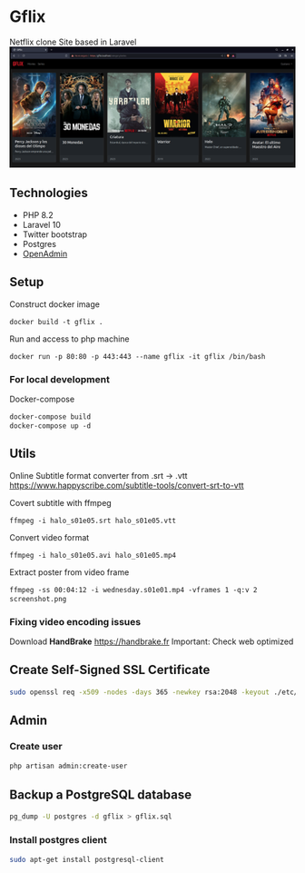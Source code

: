 # Gflix
Netflix clone Site based in Laravel
![Screenshoot](./docs/screenshoot.png)

## Technologies
* PHP 8.2
* Laravel 10
* Twitter bootstrap
* Postgres
* [OpenAdmin](https://github.com/open-admin-org/open-admin) 

## Setup
Construct docker image
```terminal
docker build -t gflix .
```
Run and access to php machine
```terminal
docker run -p 80:80 -p 443:443 --name gflix -it gflix /bin/bash
```

### For local development
Docker-compose
```terminal
docker-compose build
docker-compose up -d
```

## Utils
Online Subtitle format converter from .srt -> .vtt
https://www.happyscribe.com/subtitle-tools/convert-srt-to-vtt

Covert subtitle with ffmpeg
```terminal
ffmpeg -i halo_s01e05.srt halo_s01e05.vtt
```

Convert video format
```terminal
ffmpeg -i halo_s01e05.avi halo_s01e05.mp4
```

Extract poster from video frame
```terminal
ffmpeg -ss 00:04:12 -i wednesday.s01e01.mp4 -vframes 1 -q:v 2 screenshot.png
```

### Fixing video encoding issues
Download **HandBrake** https://handbrake.fr
Important: Check web optimized

## Create Self-Signed SSL Certificate
```bash
sudo openssl req -x509 -nodes -days 365 -newkey rsa:2048 -keyout ./etc/ssl/private/gflix.key -out ./etc/ssl/certs/gflix.crt
```

## Admin
### Create user
```bash
php artisan admin:create-user
```

## Backup a PostgreSQL database
```bash
pg_dump -U postgres -d gflix > gflix.sql
```

### Install postgres client
```bash
sudo apt-get install postgresql-client
```
